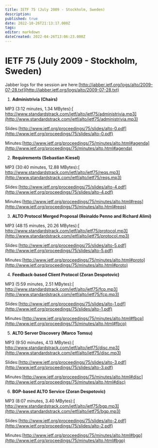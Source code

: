 ```yaml
---
title: IETF 75 (July 2009 - Stockholm, Sweden)
description: 
published: true
date: 2022-10-26T21:13:17.000Z
tags: 
editor: markdown
dateCreated: 2022-04-26T13:06:23.000Z
---
```

# IETF 75 (July 2009 - Stockholm, Sweden)

Jabber logs for the session are here:[​http://jabber.ietf.org/logs/alto/2009-07-28.txt](http://jabber.ietf.org/logs/alto/2009-07-28.txt)

1. **Administrivia (Chairs)**

MP3 (3:12 minutes, 1.34 MBytes):[​http://www.standardstrack.com/ietf/alto/ietf75/administrivia.mp3](http://www.standardstrack.com/ietf/alto/ietf75/administrivia.mp3)   
 
Slides:[​http://www.ietf.org/proceedings/75/slides/alto-0.pdf](http://www.ietf.org/proceedings/75/slides/alto-0.pdf)   

Minutes:[​http://www.ietf.org/proceedings/75/minutes/alto.html#agenda](http://www.ietf.org/proceedings/75/minutes/alto.html#agenda)

2. **Requirements (Sebastian Kiesel)**

MP3 (30:40 minutes, 12.88 MBytes):[​http://www.standardstrack.com/ietf/alto/ietf75/reqs.mp3](http://www.standardstrack.com/ietf/alto/ietf75/reqs.mp3)   
 
Slides:[​http://www.ietf.org/proceedings/75/slides/alto-4.pdf](http://www.ietf.org/proceedings/75/slides/alto-4.pdf)   

Minutes:[​http://www.ietf.org/proceedings/75/minutes/alto.html#reqs](http://www.ietf.org/proceedings/75/minutes/alto.html#reqs)

3. **ALTO Protocol Merged Proposal (Reinaldo Penno and Richard Alimi)**

MP3 (48:15 minutes, 20.26 MBytes):[​http://www.standardstrack.com/ietf/alto/ietf75/protocol.mp3](http://www.standardstrack.com/ietf/alto/ietf75/protocol.mp3)   
 
Slides:[​http://www.ietf.org/proceedings/75/slides/alto-5.pdf](http://www.ietf.org/proceedings/75/slides/alto-5.pdf)   

Minutes:[​http://www.ietf.org/proceedings/75/minutes/alto.html#proto](http://www.ietf.org/proceedings/75/minutes/alto.html#proto)

4. **Feedback-based Client Protocol (Zoran Despotovic)**

MP3 (5:59 minutes, 2.51 MBytes):[​http://www.standardstrack.com/ietf/alto/ietf75/fcp.mp3](http://www.standardstrack.com/ietf/alto/ietf75/fcp.mp3)   
 
Slides:[​http://www.ietf.org/proceedings/75/slides/alto-1.pdf](http://www.ietf.org/proceedings/75/slides/alto-1.pdf)   

Minutes:[​http://www.ietf.org/proceedings/75/minutes/alto.html#fbcp](http://www.ietf.org/proceedings/75/minutes/alto.html#fbcp)

5. **ALTO Server Discovery (Marco Tomsu)**

MP3 (9:50 minutes, 4.13 MBytes):[​http://www.standardstrack.com/ietf/alto/ietf75/disc.mp3](http://www.standardstrack.com/ietf/alto/ietf75/disc.mp3)   
 
Slides:[​http://www.ietf.org/proceedings/75/slides/alto-3.pdf](http://www.ietf.org/proceedings/75/slides/alto-3.pdf)   

Minutes:[​http://www.ietf.org/proceedings/75/minutes/alto.html#disc](http://www.ietf.org/proceedings/75/minutes/alto.html#disc)

6. **BGP-based ALTO Service (Zoran Despotovic)**

MP3 (8:07 minutes, 3.40 MBytes):[​http://www.standardstrack.com/ietf/alto/ietf75/bgp.mp3](http://www.standardstrack.com/ietf/alto/ietf75/bgp.mp3)   
 
Slides:[​http://www.ietf.org/proceedings/75/slides/alto-2.pdf](http://www.ietf.org/proceedings/75/slides/alto-2.pdf)   

Minutes:[​http://www.ietf.org/proceedings/75/minutes/alto.html#bgp](http://www.ietf.org/proceedings/75/minutes/alto.html#bgp)
